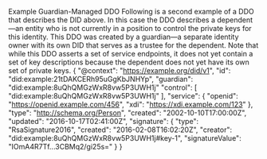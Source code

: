 Example Guardian-Managed DDO Following is a second example of a DDO that describes the DID above. In this case the DDO describes a dependent—an entity who is not currently in a position to control the private keys for this identity. This DDO was created by a guardian—a separate identity owner with its own DID that serves as a trustee for the dependent. Note that while this DDO asserts a set of service endpoints, it does not yet contain a set of key descriptions because the dependent does not yet have its own set of private keys. { "@context": "https://example.org/did/v1", "id": "did:example:21tDAKCERh95uGgKbJNHYp", "guardian": "did:example:8uQhQMGzWxR8vw5P3UWH1j" "control": [ "did:example:8uQhQMGzWxR8vw5P3UWH1j" ], "service": { "openid": "https://openid.example.com/456", "xdi": "https://xdi.example.com/123" }, "type": "http://schema.org/Person", "created": "2002-10-10T17:00:00Z", "updated": "2016-10-17T02:41:00Z", "signature": { "type": "RsaSignature2016", "created": "2016-02-08T16:02:20Z", "creator": "did:example:8uQhQMGzWxR8vw5P3UWH1j#key-1", "signatureValue": "IOmA4R7Tf...3CBMq2/gi25s=" } }
